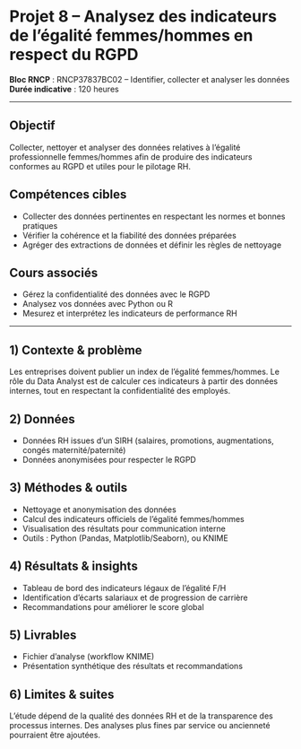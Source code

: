# Projet 8 – Analysez des indicateurs de l’égalité femmes/hommes en respect du RGPD

**Bloc RNCP** : RNCP37837BC02 – Identifier, collecter et analyser les données  
**Durée indicative** : 120 heures  

---

## Objectif
Collecter, nettoyer et analyser des données relatives à l’égalité professionnelle femmes/hommes afin de produire des indicateurs conformes au RGPD et utiles pour le pilotage RH.

## Compétences cibles
- Collecter des données pertinentes en respectant les normes et bonnes pratiques  
- Vérifier la cohérence et la fiabilité des données préparées  
- Agréger des extractions de données et définir les règles de nettoyage  

## Cours associés
- Gérez la confidentialité des données avec le RGPD  
- Analysez vos données avec Python ou R  
- Mesurez et interprétez les indicateurs de performance RH  

---

## 1) Contexte & problème
Les entreprises doivent publier un index de l’égalité femmes/hommes. Le rôle du Data Analyst est de calculer ces indicateurs à partir des données internes, tout en respectant la confidentialité des employés.

## 2) Données
- Données RH issues d’un SIRH (salaires, promotions, augmentations, congés maternité/paternité)  
- Données anonymisées pour respecter le RGPD  

## 3) Méthodes & outils
- Nettoyage et anonymisation des données  
- Calcul des indicateurs officiels de l’égalité femmes/hommes  
- Visualisation des résultats pour communication interne  
- Outils : Python (Pandas, Matplotlib/Seaborn), ou KNIME  

## 4) Résultats & insights
- Tableau de bord des indicateurs légaux de l’égalité F/H  
- Identification d’écarts salariaux et de progression de carrière  
- Recommandations pour améliorer le score global  

## 5) Livrables
- Fichier d’analyse (workflow KNIME)   
- Présentation synthétique des résultats et recommandations  

## 6) Limites & suites
L’étude dépend de la qualité des données RH et de la transparence des processus internes. Des analyses plus fines par service ou ancienneté pourraient être ajoutées.
